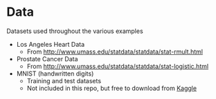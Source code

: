 # Data

Datasets used throughout the various examples

* Los Angeles Heart Data
  * From http://www.umass.edu/statdata/statdata/stat-rmult.html
* Prostate Cancer Data
  * From http://www.umass.edu/statdata/statdata/stat-logistic.html
* MNIST (handwritten digits)
  * Training and test datasets
  * Not included in this repo, but free to download from [Kaggle](https://www.kaggle.com/)
